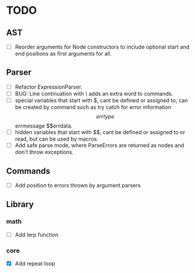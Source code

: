 TODO
====

AST
---
 - [ ] Reorder arguments for Node constructors to include optional start and end positions as first arguments for all.

Parser
------
 - [ ] Refactor ExpressionParser.
 - [ ] BUG: Line continuation with \ adds an extra word to commands.
 - [ ] special variables that start with $, cant be defined or assigned to, can be created by command such as try catch for error information $$errtype $$errmessage $$errdata.
  - [ ] hidden variables that start with $$, cant be defined or assigned to or read, but can be used by macros.
  - [ ] Add safe parse mode, where ParseErrors are returned as nodes and don't throw exceptions.

Commands
--------
 - [ ] Add position to errors thrown by argument parsers

Library
-------
### math
 - [ ] Add lerp function

### core
 - [x] Add repeat loop

